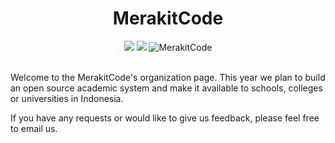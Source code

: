 <div align="center">
<h1>MerakitCode</h1>
<a href="https://www.linkedin.com/company/merakitcode"><img src="https://img.shields.io/badge/-MerakitCode-blue?style=flat-square&logo=Linkedin&logoColor=white&link=https://www.linkedin.com/company/merakitcode/"/></a>
<a href="mailto:merakitcode@gmail.com"><img src="https://img.shields.io/badge/-merakitcode@gmail.com-db4437?style=flat-square&logo=Gmail&logoColor=white&link=mailto:merakitcode@gmail.com"/></a>
<img alt="MerakitCode" unselectable="on" src="https://komarev.com/ghpvc/?username=MerakitCode&label=Profile%20views&color=0e75b6&style=flat"/>
</div>
<br>
<div align="left">
<p>Welcome to the MerakitCode's organization page. This year we plan to build an open source academic system and make it available to schools, colleges or universities in Indonesia.</p>
<p>If you have any requests or would like to give us feedback, please feel free to email us.</p>
</div>
